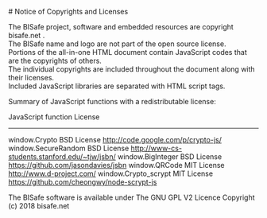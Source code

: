 # Notice of Copyrights and Licenses

The BISafe project, software and embedded resources are copyright bisafe.net .  
The BISafe name and logo are not part of the open source license.  
Portions of the all-in-one HTML document contain JavaScript codes that are the copyrights of others.  
The individual copyrights are included throughout the document along with their licenses.  
Included JavaScript libraries are separated with HTML script tags.  


Summary of JavaScript functions with a redistributable license:  

JavaScript function		License
*******************		***************
window.Crypto			BSD License       http://code.google.com/p/crypto-js/
window.SecureRandom		BSD License       http://www-cs-students.stanford.edu/~tjw/jsbn/
window.BigInteger		BSD License       https://github.com/jasondavies/jsbn
window.QRCode			MIT License       http://www.d-project.com/
window.Crypto_scrypt	MIT License       https://github.com/cheongwy/node-scrypt-js

The BISafe software is available under The GNU GPL V2 Licence
Copyright (c) 2018 bisafe.net
